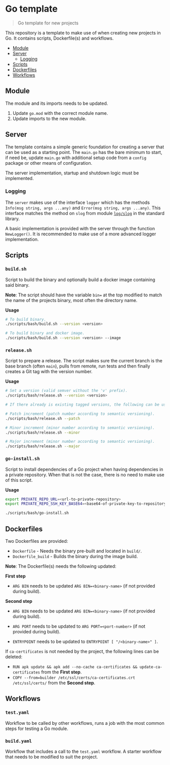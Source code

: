 # Go template

> Go template for new projects

This repository is a template to make use of when creating new projects in
Go. It contains scripts, Dockerfile(s) and workflows.

* [Module](#module)
* [Server](#Server)
  * [Logging](#logging)
* [Scripts](#scripts)
* [Dockerfiles](#dockerfiles)
* [Workflows](#workflows)

## Module

The module and its imports needs to be updated.

1. Update `go.mod` with the correct module name.
2. Update imports to the new module.

## Server

The template contains a simple generic foundation for creating a server that can be used as a starting point. The `main.go` has the bare minimum to start, if need be, update `main.go` with additional setup code from a `config` package or other means of configuration.

The server implementation, startup and shutdown logic must be implemented.

### Logging

The `server` makes use of the interface `logger` which has the methods `Info(msg string, args ...any)` and `Error(msg string, args ...any)`. This interface matches the method on `slog` from module [`log/slog`](https://pkg.go.dev/log/slog) in the standard library.

A basic implementation is provided with the server through the function `NewLogger()`. It is recommended to make use of a more advanced logger implementation.

## Scripts

### `build.sh`

Script to build the binary and optionally build a docker image
containing said binary.

**Note**: The script should have the variable `bin=` at the top modified to match the name of the projects binary, most often the directory name.

**Usage**

```sh
# To build binary.
./scripts/bash/build.sh --version <version>

# To build binary and docker image.
./scripts/bash/build.sh --version <version> --image
```

### `release.sh`

Script to prepare a release. The script makes sure the current branch is the base branch (often `main`), pulls from remote, run tests and then finally creates a Git tag with the version number.

**Usage**

```sh
# Set a version (valid semver without the 'v' prefix).
./scripts/bash/release.sh --version <version>

# If there already is existing tagged versions, the following can be used.

# Patch increment (patch number according to semantic versioning).
./scripts/bash/release.sh --patch

# Minor increment (minor number according to semantic versioning).
./scripts/bash/release.sh --minor

# Major increment (minor number according to semantic versioning).
./scripts/bash/release.sh --major
```

### `go-install.sh`

Script to install dependencies of a Go project when having dependencies in a private repository. When that is not the case, there is no need to make use of this script.

**Usage**

```sh
export PRIVATE_REPO_URL=<url-to-private-repository>
export PRIVATE_REPO_SSH_KEY_BASE64=<base64-of-private-key-to-repository>

./scripts/bash/go-install.sh
```

## Dockerfiles

Two Dockerfiles are provided:

* `Dockerfile` - Needs the binary pre-built and located in `build/`.
* `Dockerfile_build` - Builds the binary during the image build.

**Note**: The Dockerfile(s) needs the following updated:

**First step**

* `ARG BIN` needs to be updated `ARG BIN=<binary-name>` (if not provided during build).

**Second step**

* `ARG BIN` needs to be updated `ARG BIN=<binary-name>` (if not provided during build).
* `ARG PORT` needs to be updated to `ARG PORT=<port-number>` (if not provided during build).

* `ENTRYPOINT` needs to be updated to `ENTRYPOINT [ "/<binary-name>" ]`.

If `ca-certificates` is not needed by the project, the following lines can be deleted:

* `RUN apk update && apk add --no-cache ca-certificates && update-ca-certificates` from the **First step**.
* `COPY --from=builder /etc/ssl/certs/ca-certificates.crt /etc/ssl/certs/` from the **Second step**.


## Workflows

### `test.yaml`

Workflow to be called by other workflows, runs a job with the most common steps for testing a Go module.

### `build.yaml`

Workflow that includes a call to the `test.yaml` workflow. A starter workflow that needs to be modified to suit the project.
